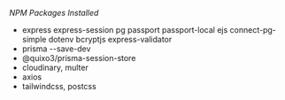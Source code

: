 _NPM Packages Installed_

- express express-session pg passport passport-local ejs connect-pg-simple dotenv bcryptjs express-validator
- prisma --save-dev
- @quixo3/prisma-session-store
- cloudinary, multer
- axios
- tailwindcss, postcss